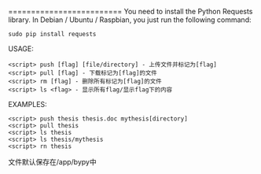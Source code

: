 =========================
You need to install the Python Requests library. In Debian / Ubuntu / Raspbian, you just run the following command:

    sudo pip install requests


USAGE:

```
<script> push [flag] [file/directory] - 上传文件并标记为[flag]
<script> pull [flag] - 下载标记为[flag]的文件
<script> rm [flag] - 删除所有标记为[flag]的文件
<script> ls <flag> - 显示所有flag/显示flag下的内容
```
EXAMPLES:
```
<script> push thesis thesis.doc mythesis[directory]
<script> pull thesis
<script> ls thesis
<script> ls thesis/mythesis
<script> rn thesis
```

文件默认保存在/app/bypy中
